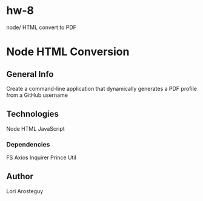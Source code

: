 # hw-8
node/ HTML  convert to PDF

#  Node HTML Conversion  
##  General Info  
Create a command-line application that dynamically generates a PDF profile from a GitHub username  
## Technologies  
Node
HTML
JavaScript
### Dependencies  
FS
Axios
Inquirer
Prince
Util  
## Author  
Lori Arosteguy
